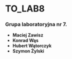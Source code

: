 # TO_LAB8
### Grupa laboratoryjna nr 7.  
- **Maciej Zawisz**  
- **Konrad Wąs** 
- **Hubert Wątorczyk**
- **Szymon Żylski**
